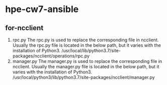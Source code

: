 # hpe-cw7-ansible
## for-ncclient
1. rpc.py
The rpc.py is used to replace the corresponding file in ncclient.
Usually the rpc.py file is located in the below path, but it varies with the installation of Python3.
/usr/local/lib/python3.7/site-packages/ncclient/operations/rpc.py 
2. manager.py
The manager.py is used to replace the corresponding file in ncclient.
Usually the manager.py file is located in the below path, but it varies with the installation of Python3.
/usr/local/python3/lib/python3.7/site-packages/ncclient/manager.py